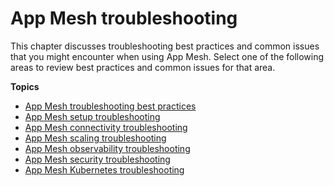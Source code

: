 # App Mesh troubleshooting<a name="troubleshooting"></a>

This chapter discusses troubleshooting best practices and common issues that you might encounter when using App Mesh\. Select one of the following areas to review best practices and common issues for that area\.

**Topics**
+ [App Mesh troubleshooting best practices](troubleshooting-best-practices.md)
+ [App Mesh setup troubleshooting](troubleshooting-setup.md)
+ [App Mesh connectivity troubleshooting](troubleshoot-connectivity.md)
+ [App Mesh scaling troubleshooting](troubleshooting-scaling.md)
+ [App Mesh observability troubleshooting](troubleshoot-observability.md)
+ [App Mesh security troubleshooting](troubleshooting-security.md)
+ [App Mesh Kubernetes troubleshooting](troubleshooting-kubernetes.md)